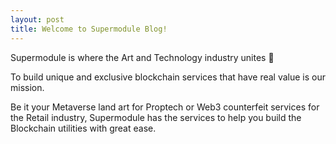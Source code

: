 ```yaml
---
layout: post
title: Welcome to Supermodule Blog!
---
```


Supermodule is where the Art and Technology industry unites 🚀

To build unique and exclusive blockchain services that have real value is our mission.

Be it your Metaverse land art for Proptech or Web3 counterfeit services for the Retail industry, Supermodule has the services to help you build the Blockchain utilities with great ease.
